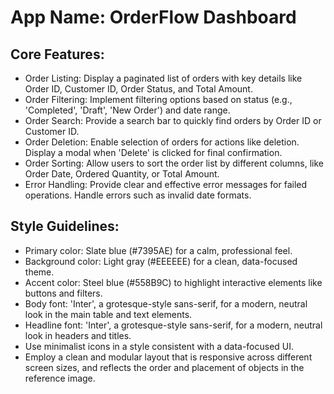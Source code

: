 # **App Name**: OrderFlow Dashboard

## Core Features:

- Order Listing: Display a paginated list of orders with key details like Order ID, Customer ID, Order Status, and Total Amount.
- Order Filtering: Implement filtering options based on status (e.g., 'Completed', 'Draft', 'New Order') and date range.
- Order Search: Provide a search bar to quickly find orders by Order ID or Customer ID.
- Order Deletion: Enable selection of orders for actions like deletion. Display a modal when 'Delete' is clicked for final confirmation.
- Order Sorting: Allow users to sort the order list by different columns, like Order Date, Ordered Quantity, or Total Amount.
- Error Handling: Provide clear and effective error messages for failed operations. Handle errors such as invalid date formats.

## Style Guidelines:

- Primary color: Slate blue (#7395AE) for a calm, professional feel.
- Background color: Light gray (#EEEEEE) for a clean, data-focused theme.
- Accent color: Steel blue (#558B9C) to highlight interactive elements like buttons and filters.
- Body font: 'Inter', a grotesque-style sans-serif, for a modern, neutral look in the main table and text elements.
- Headline font: 'Inter', a grotesque-style sans-serif, for a modern, neutral look in headers and titles.
- Use minimalist icons in a style consistent with a data-focused UI.
- Employ a clean and modular layout that is responsive across different screen sizes, and reflects the order and placement of objects in the reference image.